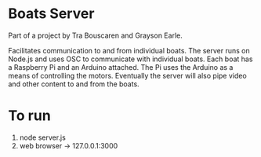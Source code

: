 # Boats Server

Part of a project by Tra Bouscaren and Grayson Earle.

Facilitates communication to and from individual boats. The server runs on Node.js and uses OSC to communicate with individual boats. Each boat has a Raspberry Pi and an Arduino attached. The Pi uses the Arduino as a means of controlling the motors. Eventually the server will also pipe video and other content to and from the boats.

# To run

1. node server.js
2. web browser -> 127.0.0.1:3000
